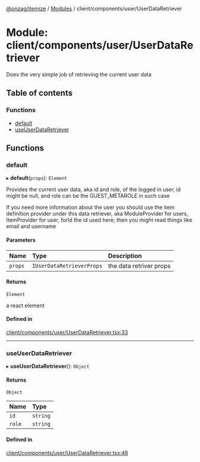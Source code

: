 [@onzag/itemize](../README.md) / [Modules](../modules.md) / client/components/user/UserDataRetriever

# Module: client/components/user/UserDataRetriever

Does the very simple job of retrieving the current user data

## Table of contents

### Functions

- [default](client_components_user_UserDataRetriever.md#default)
- [useUserDataRetriever](client_components_user_UserDataRetriever.md#useuserdataretriever)

## Functions

### default

▸ **default**(`props`): `Element`

Provides the current user data, aka id and role, of the logged in user,
id might be null, and role can be the GUEST_METAROLE in such case

If you need more information about the user you should use the item definition
provider under this data retriever, aka ModuleProvider for users, ItemProvider for
user, forId the id used here; then you might read things like email and username

#### Parameters

| Name | Type | Description |
| :------ | :------ | :------ |
| `props` | `IUserDataRetrieverProps` | the data retriver props |

#### Returns

`Element`

a react element

#### Defined in

[client/components/user/UserDataRetriever.tsx:33](https://github.com/onzag/itemize/blob/f2db74a5/client/components/user/UserDataRetriever.tsx#L33)

___

### useUserDataRetriever

▸ **useUserDataRetriever**(): `Object`

#### Returns

`Object`

| Name | Type |
| :------ | :------ |
| `id` | `string` |
| `role` | `string` |

#### Defined in

[client/components/user/UserDataRetriever.tsx:48](https://github.com/onzag/itemize/blob/f2db74a5/client/components/user/UserDataRetriever.tsx#L48)
